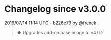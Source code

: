 # Changelog since v3.0.0

2019/07/14 11:14 UTC - [b226e79](https://github.com/hassio-addons/addon-happy-bubbles/commit/b226e79be423081b5d8afc20a9ce4cfd8e8ceee8) by [@frenck](https://github.com/frenck)
> :arrow_up: Upgrades add-on base image to v4.0.2 

